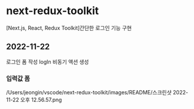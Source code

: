 # next-redux-toolkit
[Next.js, React, Redux Toolkit]간단한 로그인 기능 구현

## 2022-11-22
로그인 폼 작성
logIn 비동기 액션 생성

### 입력값 폼
/Users/jeongin/vscode/next-redux-toolkit/images/README/스크린샷 2022-11-22 오후 12.56.57.png

### 


### 
